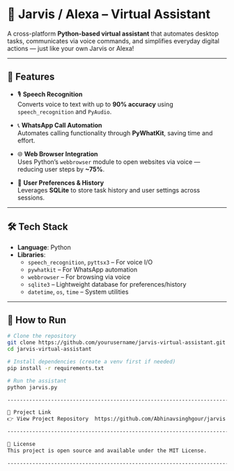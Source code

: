 # 🤖 Jarvis / Alexa – Virtual Assistant

A cross-platform **Python-based virtual assistant** that automates desktop tasks, communicates via voice commands, and simplifies everyday digital actions — just like your own Jarvis or Alexa!

----------------------------------------------------------------------------------------------

## 🚀 Features

- 🎙️ **Speech Recognition**  
  Converts voice to text with up to **90% accuracy** using `speech_recognition` and `PyAudio`.

- 📞 **WhatsApp Call Automation**  
  Automates calling functionality through **PyWhatKit**, saving time and effort.

- 🌐 **Web Browser Integration**  
  Uses Python’s `webbrowser` module to open websites via voice — reducing user steps by **~75%**.

- 🧠 **User Preferences & History**  
  Leverages **SQLite** to store task history and user settings across sessions.

----------------------------------------------------------------------------------------------

## 🛠️ Tech Stack

- **Language**: Python  
- **Libraries**:  
  - `speech_recognition`, `pyttsx3` – For voice I/O  
  - `pywhatkit` – For WhatsApp automation  
  - `webbrowser` – For browsing via voice  
  - `sqlite3` – Lightweight database for preferences/history  
  - `datetime`, `os`, `time` – System utilities  

----------------------------------------------------------------------------------------------

## 🧪 How to Run

```bash
# Clone the repository
git clone https://github.com/yourusername/jarvis-virtual-assistant.git
cd jarvis-virtual-assistant

# Install dependencies (create a venv first if needed)
pip install -r requirements.txt

# Run the assistant
python jarvis.py

-------------------------------------------------------------------------------------------------

🔗 Project Link
👉 View Project Repository  https://github.com/Abhinavsinghgour/jarvis

----------------------------------------------------------------------------------------------

📄 License
This project is open source and available under the MIT License.

----------------------------------------------------------------------------------------------
